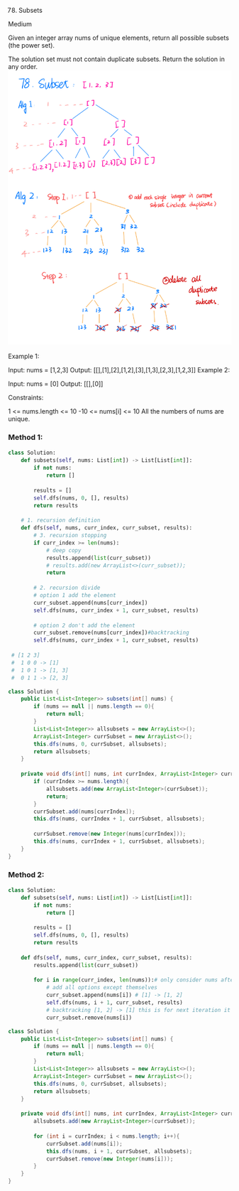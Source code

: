 78. Subsets
    
Medium

Given an integer array nums of unique elements, return all possible subsets (the power set).

The solution set must not contain duplicate subsets. Return the solution in any order.
![Algrithm](image/../../basic/image/leetcode78_note.jpeg)
 

Example 1:

Input: nums = [1,2,3]
Output: [[],[1],[2],[1,2],[3],[1,3],[2,3],[1,2,3]]
Example 2:

Input: nums = [0]
Output: [[],[0]]
 

Constraints:

1 <= nums.length <= 10
-10 <= nums[i] <= 10
All the numbers of nums are unique.

### Method 1:  

```py
class Solution:
    def subsets(self, nums: List[int]) -> List[List[int]]:
        if not nums:
            return []
        
        results = []
        self.dfs(nums, 0, [], results)
        return results
        
    # 1. recursion definition
    def dfs(self, nums, curr_index, curr_subset, results):
        # 3. recursion stopping
        if curr_index >= len(nums):
            # deep copy
            results.append(list(curr_subset))
            # results.add(new ArrayList<>(curr_subset));
            return
        
        # 2. recursion divide
        # option 1 add the element
        curr_subset.append(nums[curr_index])
        self.dfs(nums, curr_index + 1, curr_subset, results)
        
        # option 2 don't add the element
        curr_subset.remove(nums[curr_index])#backtracking
        self.dfs(nums, curr_index + 1, curr_subset, results)
        
 # [1 2 3]
 #  1 0 0 -> [1]
 #  1 0 1 -> [1, 3]
 #  0 1 1 -> [2, 3]
```

```java
class Solution {
    public List<List<Integer>> subsets(int[] nums) {
        if (nums == null || nums.length == 0){
            return null;
        }
        List<List<Integer>> allsubsets = new ArrayList<>();
        ArrayList<Integer> currSubset = new ArrayList<>();
        this.dfs(nums, 0, currSubset, allsubsets);
        return allsubsets;
    }
    
    private void dfs(int[] nums, int currIndex, ArrayList<Integer> currSubset,  List<List<Integer>> allsubsets){
        if (currIndex >= nums.length){
            allsubsets.add(new ArrayList<Integer>(currSubset));
            return;
        }
        currSubset.add(nums[currIndex]);
        this.dfs(nums, currIndex + 1, currSubset, allsubsets);
        
        currSubset.remove(new Integer(nums[currIndex]));
        this.dfs(nums, currIndex + 1, currSubset, allsubsets);
    }
}
```
        
### Method 2:

```py
class Solution:
    def subsets(self, nums: List[int]) -> List[List[int]]:
        if not nums:
            return []
        
        results = []
        self.dfs(nums, 0, [], results)
        return results
    
    def dfs(self, nums, curr_index, curr_subset, results):
        results.append(list(curr_subset))
        
        for i in range(curr_index, len(nums)):# only consider nums after curr_index
            # add all options except themselves
            curr_subset.append(nums[i]) # [1] -> [1, 2]
            self.dfs(nums, i + 1, curr_subset, results)
            # backtracking [1, 2] -> [1] this is for next iteration it can do [1] -> [1, 3]
            curr_subset.remove(nums[i])
```

```java
class Solution {
    public List<List<Integer>> subsets(int[] nums) {
        if (nums == null || nums.length == 0){
            return null;
        }
        List<List<Integer>> allsubsets = new ArrayList<>();
        ArrayList<Integer> currSubset = new ArrayList<>();
        this.dfs(nums, 0, currSubset, allsubsets);
        return allsubsets;
    }
    
    private void dfs(int[] nums, int currIndex, ArrayList<Integer> currSubset,  List<List<Integer>> allsubsets){
        allsubsets.add(new ArrayList<Integer>(currSubset));
        
        for (int i = currIndex; i < nums.length; i++){
            currSubset.add(nums[i]);
            this.dfs(nums, i + 1, currSubset, allsubsets);
            currSubset.remove(new Integer(nums[i]));
        }
    }
}
```


    